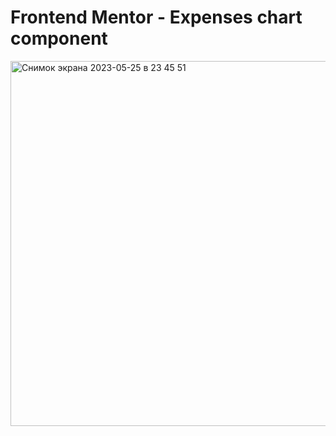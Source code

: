 # Frontend Mentor - Expenses chart component

<img width="584" alt="Снимок экрана 2023-05-25 в 23 45 51" src="https://github.com/impiia/expenses-chart-component-main/assets/29872482/83561583-b94e-4a1a-a2cf-f0772a1e7316">

